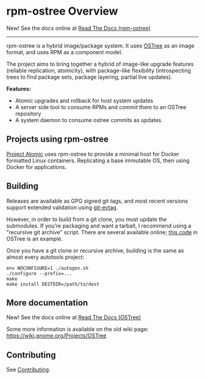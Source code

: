 # rpm-ostree Overview 

New! See the docs online at [Read The Docs (rpm-ostree)](https://rpm-ostree.readthedocs.org/en/latest/ )

-----

rpm-ostree is a hybrid image/package system.  It uses
[OSTree](https://wiki.gnome.org/Projects/OSTree) as an image format,
and uses RPM as a component model.

The project aims to bring together a hybrid of image-like upgrade
features (reliable replication, atomicity), with package-like
flexibility (introspecting trees to find package sets, package
layering, partial live updates).

**Features:**

 - Atomic upgrades and rollback for host system updates
 - A server side tool to consume RPMs and commit them to an OSTree repository
 - A system daemon to consume ostree commits as updates

Projects using rpm-ostree
-------------------------

[Project Atomic](http://www.projectatomic.io/) uses rpm-ostree to
provide a minimal host for Docker formatted Linux containers.
Replicating a base immutable OS, then using Docker for applications.

Building
--------

Releases are available as GPG signed git tags, and most recent
versions support extended validation using
[git-evtag](https://github.com/cgwalters/git-evtag).

However, in order to build from a git clone, you must update the
submodules.  If you're packaging and want a tarball, I recommend using
a "recursive git archive" script.  There are several available online;
[this code](https://git.gnome.org/browse/ostree/tree/packaging/Makefile.dist-packaging#n11)
in OSTree is an example.

Once you have a git clone or recursive archive, building is the
same as almost every autotools project:

```
env NOCONFIGURE=1 ./autogen.sh
./configure --prefix=...
make
make install DESTDIR=/path/to/dest
```

More documentation
------------------

New! See the docs online at [Read The Docs (OSTree)](https://ostree.readthedocs.org/en/latest/ )

Some more information is available on the old wiki page:
https://wiki.gnome.org/Projects/OSTree

Contributing
------------

See [Contributing](CONTRIBUTING.md).

